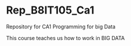 # Rep_B8IT105_Ca1
Repository for CA1 Programming for big Data

This course teaches us how to work in BIG DATA
